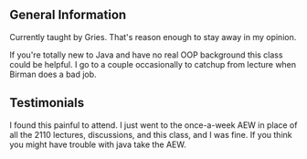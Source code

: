 ## General Information

Currently taught by Gries. That's reason enough to stay away in my opinion.

If you're totally new to Java and have no real OOP background this class could be helpful. I go to a couple occasionally to catchup from lecture when Birman does a bad job.

## Testimonials

I found this painful to attend. I just went to the once-a-week AEW in place of all the 2110 lectures, discussions, and this class, and I was fine. If you think you might have trouble with java take the AEW.